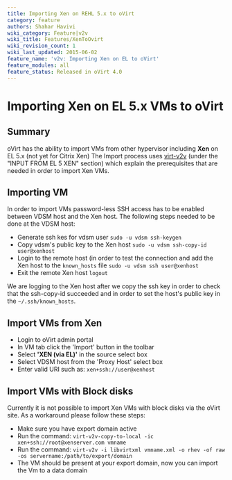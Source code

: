 ```yaml
---
title: Importing Xen on REHL 5.x to oVirt
category: feature
authors: Shahar Havivi
wiki_category: Feature|v2v
wiki_title: Features/XenToOvirt
wiki_revision_count: 1
wiki_last_updated: 2015-06-02
feature_name: 'v2v: Importing Xen on EL to oVirt'
feature_modules: all
feature_status: Released in oVirt 4.0
---
```


# Importing Xen on EL 5.x VMs to oVirt

## Summary
oVirt has the ability to import VMs from other hypervisor including **Xen** on EL 5.x (not yet for Citrix Xen)
The Import process uses [virt-v2v](http://libguestfs.org/virt-v2v.1.html) (under the "INPUT FROM EL 5 XEN" section) which explain the prerequisites that are needed in order to import Xen VMs.

## Importing VM
In order to import VMs password-less SSH access has to be enabled between VDSM host and the Xen host.
The following steps needed to be done at the VDSM host:

- Generate ssh kes for vdsm user `sudo -u vdsm ssh-keygen`
- Copy vdsm's public key to the Xen host `sudo -u vdsm ssh-copy-id user@xenhost`
- Login to the remote host (in order to test the connection and add the Xen host to the `known_hosts` file `sudo -u vdsm ssh user@xenhost`
- Exit the remote Xen host `logout`

We are logging to the Xen host after we copy the ssh key in order to check that the ssh-copy-id succeeded and in order to set the host's public key in the `~/.ssh/known_hosts`.

## Import VMs from Xen
- Login to oVirt admin portal
- In VM tab click the 'Import' button in the toolbar
- Select **'XEN (via EL)'** in the source select box
- Select VDSM host from the 'Proxy Host' select box
- Enter valid URI such as: `xen+ssh://user@xenhost`

## Import VMs with Block disks
Currently it is not possible to import Xen VMs with block disks via the oVirt site.
As a workaround please follow these steps:
- Make sure you have export domain active
- Run the command: `virt-v2v-copy-to-local -ic xen+ssh://root@xenserver.com vmname`
- Run the command: `virt-v2v -i libvirtxml vmname.xml -o rhev -of raw -os servername:/path/to/export/domain`
- The VM should be present at your export domain, now you can import the Vm to a data domain
